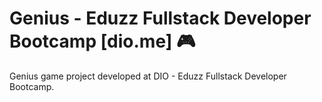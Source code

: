 # Genius - Eduzz Fullstack Developer Bootcamp [dio.me] 🎮
Genius game project developed at DIO - Eduzz Fullstack Developer Bootcamp.

